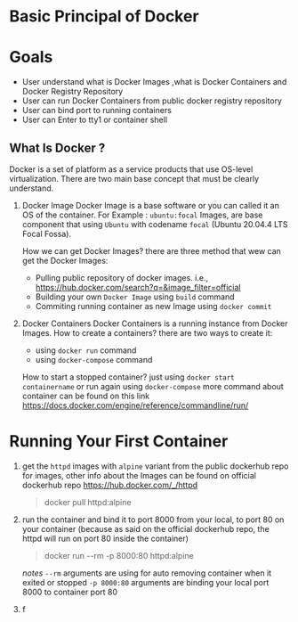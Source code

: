 # Basic Principal of Docker

# Goals 

- User understand what is Docker Images ,what is Docker Containers and Docker Registry Repository
- User can run Docker Containers from public docker registry repository
- User can bind port to running containers
- User can Enter to tty1 or container shell

## What Is Docker ? 

Docker is a set of platform as a service products that use OS-level virtualization. There are two main base concept that must be clearly understand.
1. Docker Image 
    Docker Image is a base software or you can called it an OS of the container. For Example : `ubuntu:focal` Images, are base component that using `Ubuntu` with codename `focal` (Ubuntu 20.04.4 LTS Focal Fossa). 

    How we can get Docker Images? there are three method that wew can get the Docker Images:
        

    - Pulling public repository of docker images. i.e., https://hub.docker.com/search?q=&image_filter=official
    - Building your own `Docker Image` using `build` command
    - Commiting running container as new Image using `docker commit`

2. Docker Containers
    Docker Containers is a running instance from Docker Images. How to create a containers? there are two ways to create it:


    - using `docker run` command
    - using `docker-compose` command
    
    How to start a stopped container? just using `docker start containername` or run again using `docker-compose`
    more command about container can be found on this link https://docs.docker.com/engine/reference/commandline/run/

# Running Your First Container

1. get the `httpd` images with `alpine` variant from the public dockerhub repo for images, other info about the Images can be found on official dockerhub repo https://hub.docker.com/_/httpd
   > docker pull httpd:alpine
2. run the container and bind it to port 8000 from your local, to port 80 on your container (because as said on the official dockerhub repo, the httpd will run on port 80 inside the container) 
   > docker run --rm -p 8000:80 httpd:alpine

    *notes*
   `--rm` arguments are using for auto removing container when it exited or stopped
   `-p 8000:80` arguments are binding your local port 8000 to container port 80
3. f

